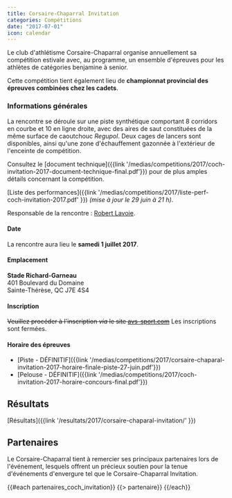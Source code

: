 ```yaml
---
title: Corsaire-Chaparral Invitation
categories: Compétitions
date: "2017-07-01"
icon: calendar
---
```


Le club d'athlétisme Corsaire-Chaparral organise annuellement sa compétition estivale avec, au programme, un ensemble d'épreuves pour les athlètes de catégories benjamine à senior.

Cette compétition tient également lieu de **championnat provincial des épreuves combinées chez les cadets**.

### Informations générales

La rencontre se déroule sur une piste synthétique comportant 8 corridors en courbe et 10 en ligne droite, avec des aires de saut constituées de la même surface de caoutchouc *Regupol*. Deux cages de lancers sont disponibles, ainsi qu'une zone d'échauffement gazonnée à l'extérieur de l'enceinte de compétition.

Consultez le [document technique]({{link '/medias/competitions/2017/coch-invitation-2017-document-technique-final.pdf'}}) pour de plus amples détails concernant la compétition.

[Liste des performances]({{link '/medias/competitions/2017/liste-perf-coch-invitation-2017.pdf' }}) _(mise à jour le 29 juin à 21 h)_.

Responsable de la rencontre : [Robert Lavoie](mailto:robertlecoach@gmail.com).

#### Date

La rencontre aura lieu le **samedi 1 juillet 2017**.

#### Emplacement

**Stade Richard-Garneau**  
401 Boulevard du Domaine  
Sainte-Thérèse, QC J7E 4S4

#### Inscription

~~Veuillez procéder à l'inscription *via* le site [avs-sport.com](https://www.avs-sport.com/main.php)~~ Les inscriptions sont fermées.

#### Horaire des épreuves

* [Piste - DÉFINITIF]({{link '/medias/competitions/2017/corsaire-chaparal-invitation-2017-horaire-finale-piste-27-juin.pdf'}})
* [Pelouse - DÉFINITIF]({{link '/medias/competitions/2017/coch-invitation-2017-horaire-concours-final.pdf'}})

## Résultats

[Résultats]({{link '/resultats/2017/corsaire-chaparal-invitation/' }})

## Partenaires

Le Corsaire-Chaparral tient à remercier ses principaux partenaires lors de l'événement, lesquels offrent un précieux soutien pour la tenue d'événements d'envergure tel que le Corsaire-Chaparral Invitation.

{{#each partenaires_coch_invitation}}
{{> partenaire}}
{{/each}}

